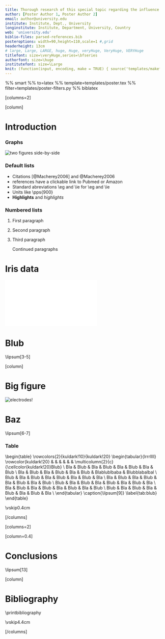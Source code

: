 ```yaml
---
title: Thorough research of this special topic regarding the influence of various factors
author: [Poster Author 1, Poster Author 2]
email: author@university.edu
institute: Institute, Dept., University
longinstitute: Institute, Department, University, Country
web: 'university.edu'
biblio-files: parsed-references.bib
posteroptions: width=90,height=110,scale=1 #,grid
headerheight: 13cm
# large, Large, LARGE, huge, Huge, veryHuge, VeryHuge, VERYHuge
titlefont: size=\veryHuge,series=\bfseries
authorfont: size=\huge
institutefont: size=\Large
knit: (function(input, encoding, make = TRUE) { source('templates/makefile-renderer.R', local = TRUE) })
---
```


%% smart
%% to=latex
%% template=templates/poster.tex
%% filter=templates/poster-filters.py
%% biblatex



[columns=2]

[column]

# Introduction

### Graphs

![two figures side-by-side]({width=0.5\linewidth}presentation-examplefig,{width=0.5\linewidth}presentation-examplefig-magenta)

<!-- Comments -->
### Default lists

- Citations [@Macherey2006] and @Macherey2006
- references have a clickable link to Pubmed or Amazon
- Standard abreviations \\eg and \\ie for \eg and \ie
- Units like \pps{900}
- **Highlights** and *highlights*

### Numbered lists

1.  First paragraph
2.  Second paragraph
3.  Third paragraph

    Continued paragraphs

# Iris data

![iris data](poster-r-example-figures/iris-1.pdf)

# Blub

\lipsum[3-5]

[column]

# Big figure

![electrodes!]({width=.7\linewidth}presentation-examplefig-electrodes)

# Baz

\lipsum[6-7]

### Table

<!-- this is still latex :-) -->
\begin{table}
    \rowcolors{2}{kuldark!10}{kuldark!20}
    \begin{tabular}{lrrrllll}
            \rowcolor{kuldark!20}
                &     &                     &         &      &          &
                \multicolumn{2}{c}{\cellcolor{kuldark!20}Blub} \\
        Bla & Blub & Bla & Blub & Bla & Blub &
        Bla & Blub \\
        Bla & Blub & Bla & Blub & Bla & Blub & Blablublbaba & Blubblabalbal \\
        Blub & Bla & Blub & Bla & Blub & Bla & Blub & Bla \\
        Bla & Blub & Bla & Blub & Bla & Blub & Bla & Blub \\
        Blub & Bla & Blub & Bla & Blub & Bla & Blub & Bla \\
        Bla & Blub & Bla & Blub & Bla & Blub & Bla & Blub \\
        Blub & Bla & Blub & Bla & Blub & Bla & Blub & Bla \\
    \end{tabular}
    \caption{\lipsum[9]}
    \label{tab:blub}
\end{table}

\vskip0.4cm

[/columns]

[columns=2]

[column=0.4]

# Conclusions

\lipsum[13]

[column]

# Bibliography

\printbibliography

\vskip4.4cm

[/columns]
